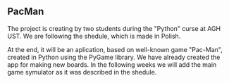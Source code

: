 ## PacMan

The project is creating by two students during the "Python" curse at AGH UST. We are following the shedule, which is made in Polish. 

At the end, it will be an aplication, based on well-known game "Pac-Man", created in Python using the PyGame library. We have already created the app for making new boards. In the following weeks we will add the main game symulator as it was described in the shedule. 

